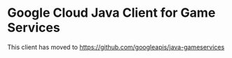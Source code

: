 # Google Cloud Java Client for Game Services

This client has moved to https://github.com/googleapis/java-gameservices